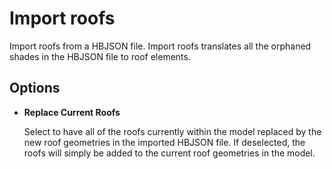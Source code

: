 # Import roofs

Import roofs from a HBJSON file. Import roofs translates all the orphaned shades in the HBJSON file to roof elements.

## Options

* **Replace Current Roofs**

  Select to have all of the roofs currently within the model replaced by the new roof geometries in the imported HBJSON file. If deselected, the roofs will simply be added to the current roof geometries in the model.